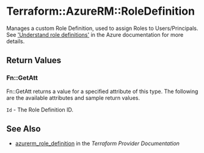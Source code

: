 # Terraform::AzureRM::RoleDefinition

Manages a custom Role Definition, used to assign Roles to Users/Principals. See ['Understand role definitions'](https://docs.microsoft.com/en-us/azure/role-based-access-control/role-definitions) in the Azure documentation for more details.

## Return Values

### Fn::GetAtt

Fn::GetAtt returns a value for a specified attribute of this type. The following are the available attributes and sample return values.

`Id` - The Role Definition ID.

## See Also

* [azurerm_role_definition](https://www.terraform.io/docs/providers/azurerm/r/role_definition.html) in the _Terraform Provider Documentation_